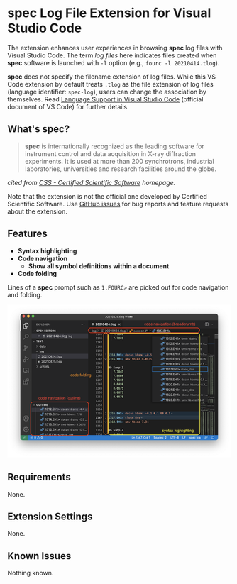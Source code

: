 # __spec__ Log File Extension for Visual Studio Code

The extension enhances user experiences in browsing __spec__ log files with Visual Studio Code.
The term _log files_ here indicates files created when __spec__ software is launched with `-l` option (e.g., `fourc -l 20210414.tlog`).

__spec__ does not specify the filename extension of log files.
While this VS Code extension by default treats `.tlog` as the file extension of log files (language identifier: `spec-log`), users can change the association by themselves.
Read [Language Support in Visual Studio Code](https://code.visualstudio.com/docs/languages/overview) (official document of VS Code) for further details.

## What's __spec__?

> __spec__ is internationally recognized as the leading software for instrument control and data acquisition in X-ray diffraction experiments.
> It is used at more than 200 synchrotrons, industrial laboratories, universities and research facilities around the globe.

_cited from [CSS - Certified Scientific Software](https://www.certif.com) homepage._

Note that the extension is not the official one developed by Certified Scientific Software.
Use [GitHub issues](https://github.com/fujidana/vscode-spec-log/issues) for bug reports and feature requests about the extension.

## Features

* __Syntax highlighting__
* __Code navigation__
  * __Show all symbol definitions within a document__
* __Code folding__

Lines of a __spec__ prompt such as `1.FOURC>` are picked out for code navigation and folding.

![screenshot](resources/screenshot.png)

## Requirements

None.

## Extension Settings

None.

## Known Issues

Nothing known.
